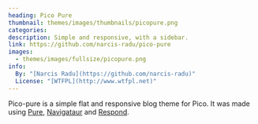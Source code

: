 ```yaml
---
heading: Pico Pure
thumbnail: themes/images/thumbnails/picopure.png
categories:
description: Simple and responsive, with a sidebar.
link: https://github.com/narcis-radu/pico-pure
images:
  - themes/images/fullsize/picopure.png
info:
  By: "[Narcis Radu](https://github.com/narcis-radu)"
  License: "[WTFPL](http://www.wtfpl.net)"
---
```


Pico-pure is a simple flat and responsive blog theme for Pico. It was made using [Pure](https://github.com/pure-css/pure), [Navigataur](https://github.com/micjamking/Navigataur) and [Respond](https://github.com/scottjehl/Respond).